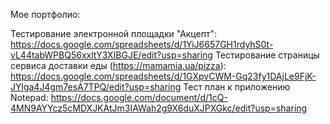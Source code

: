 Мое портфолио:

Тестирование электронной площадки "Акцепт":
https://docs.google.com/spreadsheets/d/1YiJ6657GH1rdyhS0t-vL44tabWPBQ56xxltY3XIBGJE/edit?usp=sharing
Тестирование страницы сервиса доставки еды (https://mamamia.ua/pizza): 
https://docs.google.com/spreadsheets/d/1GXpvCWM-Gq23fy1DAjLe9FjK-JYlga4J4gm7esA7TPQ/edit?usp=sharing
Тест план к приложению Notepad:
https://docs.google.com/document/d/1cQ-4MN9AYYcz5cMDXJKAtJm3IAWah2g9X6duXJPXGkc/edit?usp=sharing
